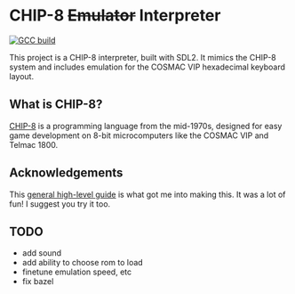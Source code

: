 # CHIP-8 <s>Emulator</s> Interpreter

[![GCC build](https://github.com/jwt2706/Chip8Interpreter/actions/workflows/gcc.yml/badge.svg?branch=main)](https://github.com/jwt2706/Chip8Interpreter/actions/workflows/gcc.yml)

This project is a CHIP-8 interpreter, built with SDL2. It mimics the CHIP-8 system and includes emulation for the COSMAC VIP hexadecimal keyboard layout.

## What is CHIP-8?

[CHIP-8](https://wikipedia.org/wiki/CHIP-8) is a programming language from the mid-1970s, designed for easy game development on 8-bit microcomputers like the COSMAC VIP and Telmac 1800.

## Acknowledgements

This [general high-level guide](https://tobiasvl.github.io/blog/write-a-chip-8-emulator) is what got me into making this. It was a lot of fun! I suggest you try it too.

## TODO

- add sound
- add ability to choose rom to load
- finetune emulation speed, etc
- fix bazel
